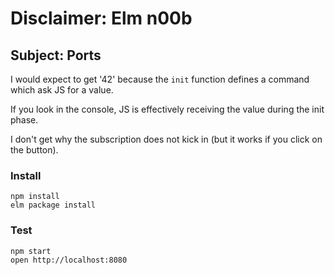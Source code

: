 # Disclaimer: Elm n00b

## Subject: Ports

I would expect to get '42' because the `init` function defines a command which
ask JS for a value.

If you look in the console, JS is effectively receiving the value during the
init phase.

I don't get why the subscription does not kick in (but it works if you click
on the button).

### Install

```
npm install
elm package install
```

### Test

```
npm start
open http://localhost:8080
```
